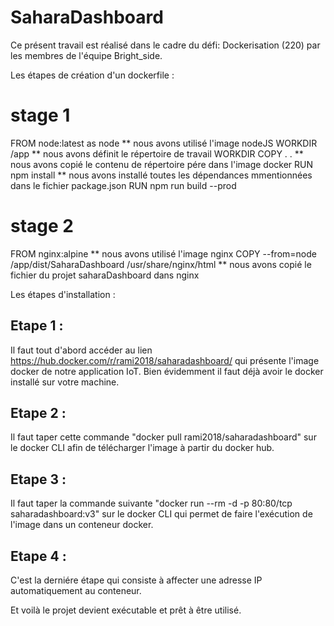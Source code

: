 


# SaharaDashboard
Ce présent travail est réalisé dans le cadre du défi: Dockerisation (220) par les membres de l'équipe Bright_side.

Les étapes de création d'un dockerfile :

# stage 1
FROM node:latest as node   ** nous avons utilisé l'image nodeJS
WORKDIR /app               ** nous avons définit le répertoire de travail WORKDIR
COPY . .                   ** nous avons copié le contenu de répertoire pére dans l'image docker
RUN npm install            ** nous avons installé toutes les dépendances mmentionnées dans le fichier package.json
RUN npm run build --prod   

# stage 2
FROM nginx:alpine                                                     ** nous avons utilisé l'image nginx
COPY --from=node /app/dist/SaharaDashboard /usr/share/nginx/html      ** nous avons copié le fichier du projet saharaDashboard dans nginx


Les étapes d'installation :
## Etape 1 :
Il faut tout d'abord accéder au lien https://hub.docker.com/r/rami2018/saharadashboard/ qui présente l'image docker de notre application IoT.
Bien évidemment il faut déjà avoir le docker installé sur votre machine.


## Etape 2 :

Il faut taper cette commande  "docker pull rami2018/saharadashboard" sur le docker CLI afin de télécharger l'image à partir du docker hub.

## Etape 3 :
Il faut taper la commande suivante "docker run --rm -d -p 80:80/tcp saharadashboard:v3" sur le docker CLI qui permet de faire l'exécution de l'image dans un conteneur docker.


## Etape 4 :

C'est la derniére étape qui consiste à affecter une adresse IP automatiquement au conteneur.

Et voilà le projet devient exécutable et prêt à être utilisé.